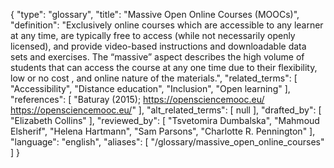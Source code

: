 {
    "type": "glossary",
    "title": "Massive Open Online Courses (MOOCs)",
    "definition": "Exclusively online courses which are accessible to any learner at any time, are typically free to access (while not necessarily openly licensed), and provide video-based instructions and downloadable data sets and exercises. The “massive” aspect describes the high volume of students that can access the course at any one time due to their flexibility, low or no cost , and online nature of the materials.",
    "related_terms": [
        "Accessibility",
        "Distance education",
        "Inclusion",
        "Open learning"
    ],
    "references": [
        "Baturay (2015); https://opensciencemooc.eu/ https://opensciencemooc.eu/"
    ],
    "alt_related_terms": [
        null
    ],
    "drafted_by": [
        "Elizabeth Collins"
    ],
    "reviewed_by": [
        "Tsvetomira Dumbalska",
        "Mahmoud Elsherif",
        "Helena Hartmann",
        "Sam Parsons",
        "Charlotte R. Pennington"
    ],
    "language": "english",
    "aliases": [
        "/glossary/massive_open_online_courses"
    ]
}